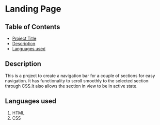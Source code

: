 # Landing Page

## Table of Contents

* [Project Title](Landing-Page-Project)
* [Description](#description)
* [Languages used](#languages-used)



## Description
   This is a project to create a navigation bar for a couple of sections for easy navigation. It has functionality to scroll smoothly to the selected section through CSS.It also allows the section in view to be in active state.
## Languages used
   1. HTML
   2. CSS
  

